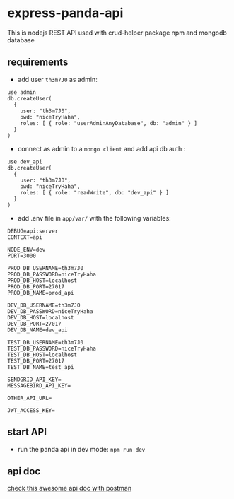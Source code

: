 # express-panda-api
This is nodejs REST API used with crud-helper package npm and mongodb database 

## requirements 
- add user `th3m7J0` as admin:
```
use admin
db.createUser(
  {
    user: "th3m7J0",
    pwd: "niceTryHaha",
    roles: [ { role: "userAdminAnyDatabase", db: "admin" } ]
  }
)
```
- connect as admin to a `mongo client` and add api db auth : 
```
use dev_api
db.createUser(
  {
    user: "th3m7J0",
    pwd: "niceTryHaha",
    roles: [ { role: "readWrite", db: "dev_api" } ]
  }
)
```
- add .env file in `app/var/` with the following variables:
```
DEBUG=api:server
CONTEXT=api

NODE_ENV=dev
PORT=3000

PROD_DB_USERNAME=th3m7J0
PROD_DB_PASSWORD=niceTryHaha
PROD_DB_HOST=localhost
PROD_DB_PORT=27017
PROD_DB_NAME=prod_api

DEV_DB_USERNAME=th3m7J0
DEV_DB_PASSWORD=niceTryHaha
DEV_DB_HOST=localhost
DEV_DB_PORT=27017
DEV_DB_NAME=dev_api

TEST_DB_USERNAME=th3m7J0
TEST_DB_PASSWORD=niceTryHaha
TEST_DB_HOST=localhost
TEST_DB_PORT=27017
TEST_DB_NAME=test_api

SENDGRID_API_KEY=
MESSAGEBIRD_API_KEY=

OTHER_API_URL=

JWT_ACCESS_KEY=
```
## start API
- run the panda api in dev mode: `npm run dev`

## api doc
[check this awesome api doc with postman ](https://documenter.getpostman.com/view/11334837/Szt5gWhR)
